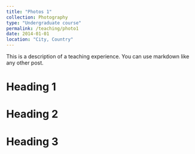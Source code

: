```yaml
---
title: "Photos 1"
collection: Photography
type: "Undergraduate course"
permalink: /teaching/photo1
date: 2014-01-01
location: "City, Country"
---
```


This is a description of a teaching experience. You can use markdown like any other post.

Heading 1
======

Heading 2
======

Heading 3
======